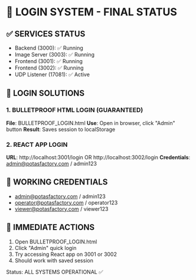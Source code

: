 # 🔧 LOGIN SYSTEM - FINAL STATUS

## ✅ SERVICES STATUS
- Backend (3000): ✅ Running
- Image Server (3003): ✅ Running  
- Frontend (3001): ✅ Running
- Frontend (3002): ✅ Running
- UDP Listener (17081): ✅ Active

## 🔐 LOGIN SOLUTIONS

### 1. BULLETPROOF HTML LOGIN (GUARANTEED)
**File**: BULLETPROOF_LOGIN.html
**Use**: Open in browser, click "Admin" button
**Result**: Saves session to localStorage

### 2. REACT APP LOGIN
**URL**: http://localhost:3001/login OR http://localhost:3002/login
**Credentials**: admin@potasfactory.com / admin123

## 🎯 WORKING CREDENTIALS
- admin@potasfactory.com / admin123
- operator@potasfactory.com / operator123  
- viewer@potasfactory.com / viewer123

## 🚀 IMMEDIATE ACTIONS
1. Open BULLETPROOF_LOGIN.html
2. Click "Admin" quick login
3. Try accessing React app on 3001 or 3002
4. Should work with saved session

Status: ALL SYSTEMS OPERATIONAL ✅
